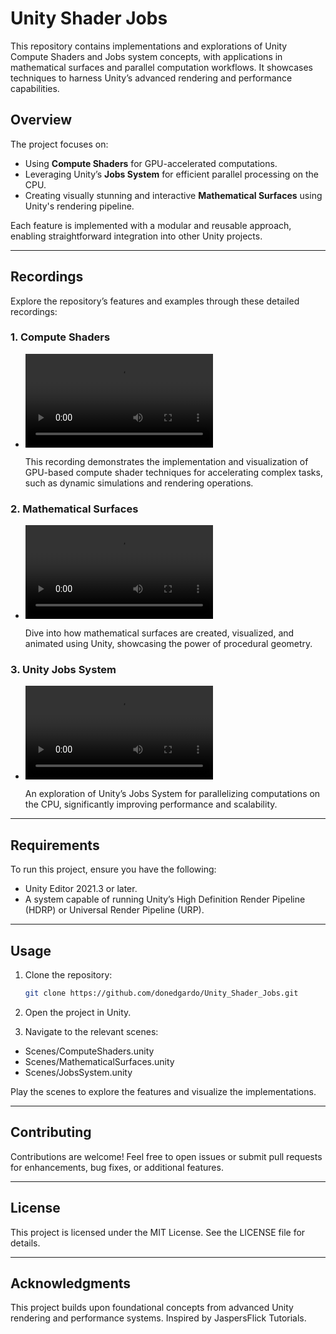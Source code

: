 # Unity Shader Jobs

This repository contains implementations and explorations of Unity Compute Shaders and Jobs system concepts, with applications in mathematical surfaces and parallel computation workflows. It showcases techniques to harness Unity’s advanced rendering and performance capabilities.

## Overview

The project focuses on:

- Using **Compute Shaders** for GPU-accelerated computations.
- Leveraging Unity’s **Jobs System** for efficient parallel processing on the CPU.
- Creating visually stunning and interactive **Mathematical Surfaces** using Unity's rendering pipeline.

Each feature is implemented with a modular and reusable approach, enabling straightforward integration into other Unity projects.

---

## Recordings

Explore the repository’s features and examples through these detailed recordings:

### 1. Compute Shaders

- **![Watch the Recording](https://github.com/donedgardo/Unity_Shader_Jobs/tree/main/Recordings/Movie_008.webm)**

  This recording demonstrates the implementation and visualization of GPU-based compute shader techniques for accelerating complex tasks, such as dynamic simulations and rendering operations.

### 2. Mathematical Surfaces

- **![Watch the Recording](https://github.com/donedgardo/Unity_Shader_Jobs/tree/main/Recordings/Movie_007.webm)**

  Dive into how mathematical surfaces are created, visualized, and animated using Unity, showcasing the power of procedural geometry.

### 3. Unity Jobs System

- **![Watch the Recording](https://github.com/donedgardo/Unity_Shader_Jobs/tree/main/Recordings/40k%20points%20GPU%20compute%20shader.webm)**

  An exploration of Unity’s Jobs System for parallelizing computations on the CPU, significantly improving performance and scalability.

---

## Requirements

To run this project, ensure you have the following:

- Unity Editor 2021.3 or later.
- A system capable of running Unity’s High Definition Render Pipeline (HDRP) or Universal Render Pipeline (URP).

---

## Usage

1. Clone the repository:

   ```bash
   git clone https://github.com/donedgardo/Unity_Shader_Jobs.git
   ```
2. Open the project in Unity.

3. Navigate to the relevant scenes:

  - Scenes/ComputeShaders.unity
  - Scenes/MathematicalSurfaces.unity
  - Scenes/JobsSystem.unity

Play the scenes to explore the features and visualize the implementations.

---
## Contributing
Contributions are welcome! Feel free to open issues or submit pull requests for enhancements, bug fixes, or additional features.

---
## License
This project is licensed under the MIT License. See the LICENSE file for details.

---
## Acknowledgments
This project builds upon foundational concepts from advanced Unity rendering and performance systems. Inspired by JaspersFlick Tutorials.

